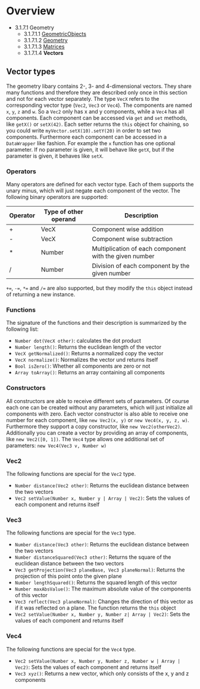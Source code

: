 <!------------------------------------------------------------------------------------------------
This work is licensed under the Creative Commons Attribution-ShareAlike 4.0 International License.
 To view a copy of this license, visit http://creativecommons.org/licenses/by-sa/4.0/.
 Author: Henrik Heine (hheine@mail.uni-paderborn.de)
 PADrend Version 1.0.0
------------------------------------------------------------------------------------------------->
<!---BEGINN_INDEXSECTION--->
<!---Automaticly generated section. Do not edit!!!--->
# Overview
* 3.1.7.1 Geometry
    * 3.1.7.1.1 [GeometricObjects](../../../../3_Development_Guide/1_EScript/7_Libs/1_Geometry/1_GeometricObjects.md)
    * 3.1.7.1.2 [Geometry](../../../../3_Development_Guide/1_EScript/7_Libs/1_Geometry/2_Geometry.md)
    * 3.1.7.1.3 [Matrices](../../../../3_Development_Guide/1_EScript/7_Libs/1_Geometry/3_Matrices.md)
    * 3.1.7.1.4 **Vectors**
<!---END_INDEXSECTION--->

## Vector types
The geometry libary contains 2-, 3- and 4-dimensional vectors. They share many functions and therefore they are described only once in this section and not for each vector separately. The type `VecX` refers to the corresponding vector type (`Vec2`, `Vec3` or `Vec4`). The components are named `x`, `y`, `z` and `w`. So a `Vec2` only has x and y components, while a `Vec4` has all components. Each component can be accessed via `get` and `set` methods, like `getX()` or `setX(42)`. Each setter returns the `this` object for chaining, so you could write `myVector.setX(10).setY(20)` in order to set two components. Furthermore each component can be accessed in a `DataWrapper` like fashion. For example the `x` function has one optional parameter. If no parameter is given, it will behave like `getX`, but if the parameter is given, it behaves like `setX`.

### Operators
Many operators are defined for each vector type. Each of them supports the unary minus, which will just negate each component of the vector.
The following binary operators are supported:

| Operator | Type of other operand | Description |
| ----- | ----- | ----- |
| + | VecX | Component wise addition |
| - | VecX | Component wise subtraction |
| * | Number | Multiplication of each component with the given number |
| / | Number | Division of each component by the given number |

`+=`, `-=`, `*=` and `/=` are also supported, but they modify the `this` object instead of returning a new instance.

### Functions
The signature of the functions and their description is summarized by the following list:
* `Number dot(VecX other)`: calculates the dot product
* `Number length()`: Returns the euclidean length of the vector
* `VecX getNormalized()`: Returns a normalized copy the vector
* `VecX normalize()`: Normalizes the vector und returns itself
* `Bool isZero()`: Whether all components are zero or not
* `Array toArray()`: Returns an array containing all components

### Constructors
All constructors are able to receive different sets of parameters. Of course each one can be created without any parameters, which will just initialize all components with zero. Each vector constructor is also able to receive one number for each component, like `new Vec2(x, y)` or `new Vec4(x, y, z, w)`. Furthermore they support a copy constructor, like `new Vec2(otherVec2)`. Additionally you can create a vector by providing an array of components, like `new Vec2([0, 1])`. The `Vec4` type allows one additional set of parameters: `new Vec4(Vec3 v, Number w)`

### Vec2
The following functions are special for the `Vec2` type.
* `Number distance(Vec2 other)`: Returns the euclidean distance between the two vectors
* `Vec2 setValue(Number x, Number y | Array | Vec2)`: Sets the values of each component and returns itself

### Vec3
The following functions are special for the `Vec3` type.
* `Number distance(Vec3 other)`: Returns the euclidean distance between the two vectors
* `Number distanceSquared(Vec3 other)`: Returns the square of the euclidean distance between the two vectors
* `Vec3 getProjection(Vec3 planeBase, Vec3 planeNormal)`: Returns the projection of this point onto the given plane
* `Number lengthSquared()`: Returns the squared length of this vector
* `Number maxAbsValue()`: The maximum absolute value of the components of this vector
* `Vec3 reflect(Vec3 planeNormal)`: Changes the direction of this vector as if it was reflected on a plane. The function returns the `this` object
* `Vec2 setValue(Number x, Number y, Number z| Array | Vec2)`: Sets the values of each component and returns itself


### Vec4
The following functions are special for the `Vec4` type.
* `Vec2 setValue(Number x, Number y, Number z, Number w | Array | Vec2)`: Sets the values of each component and returns itself
* `Vec3 xyz()`: Returns a new vector, which only consists of the x, y and z components


